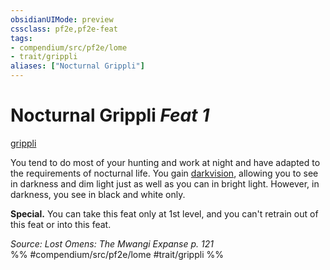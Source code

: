 ```yaml
---
obsidianUIMode: preview
cssclass: pf2e,pf2e-feat
tags:
- compendium/src/pf2e/lome
- trait/grippli
aliases: ["Nocturnal Grippli"]
---
```

# Nocturnal Grippli  *Feat 1*  
[grippli](rules/traits/grippli-b2.md)  


You tend to do most of your hunting and work at night and have adapted to the requirements of nocturnal life. You gain [darkvision](rules/abilities/darkvision.md), allowing you to see in darkness and dim light just as well as you can in bright light. However, in darkness, you see in black and white only.

**Special.** You can take this feat only at 1st level, and you can't retrain out of this feat or into this feat.

*Source: Lost Omens: The Mwangi Expanse p. 121*  
%% #compendium/src/pf2e/lome #trait/grippli %%